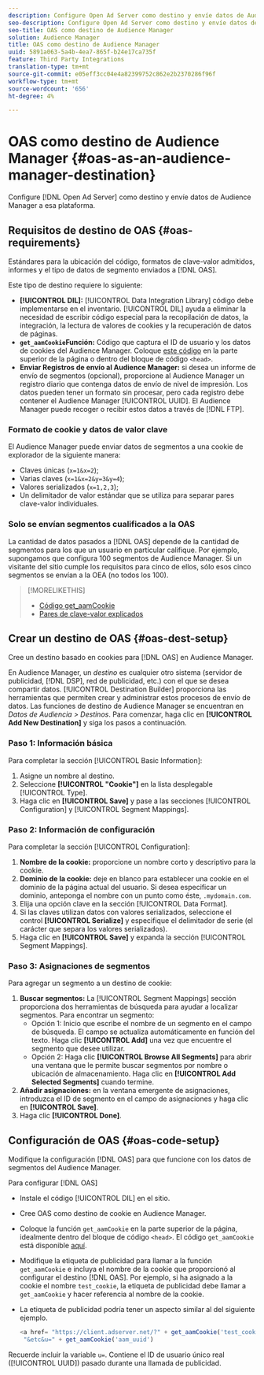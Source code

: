 ```yaml
---
description: Configure Open Ad Server como destino y envíe datos de Audience Manager a esa plataforma.
seo-description: Configure Open Ad Server como destino y envíe datos de Audience Manager a esa plataforma.
seo-title: OAS como destino de Audience Manager
solution: Audience Manager
title: OAS como destino de Audience Manager
uuid: 5891a063-5a4b-4ea7-865f-b24e17ca735f
feature: Third Party Integrations
translation-type: tm+mt
source-git-commit: e05eff3cc04e4a82399752c862e2b2370286f96f
workflow-type: tm+mt
source-wordcount: '656'
ht-degree: 4%

---
```



# OAS como destino de Audience Manager {#oas-as-an-audience-manager-destination}

Configure [!DNL Open Ad Server] como destino y envíe datos de Audience Manager a esa plataforma.

## Requisitos de destino de OAS {#oas-requirements}

Estándares para la ubicación del código, formatos de clave-valor admitidos, informes y el tipo de datos de segmento enviados a [!DNL OAS].

<!-- aam-oas-requirements.xml -->

Este tipo de destino requiere lo siguiente:

* **[!UICONTROL DIL]:** [!UICONTROL Data Integration Library] código debe implementarse en el inventario. [!UICONTROL DIL] ayuda a eliminar la necesidad de escribir código especial para la recopilación de datos, la integración, la lectura de valores de cookies y la recuperación de datos de páginas.
* **`get_aamCookie`Función:** Código que captura el ID de usuario y los datos de cookies del Audience Manager. Coloque [este código](../../features/destinations/get-aam-cookie-code.md) en la parte superior de la página o dentro del bloque de código `<head>`.
* **Enviar Registros de envío al Audience Manager:** si desea un informe de envío de segmentos (opcional), proporcione al Audience Manager un registro diario que contenga datos de envío de nivel de impresión. Los datos pueden tener un formato sin procesar, pero cada registro debe contener el Audience Manager [!UICONTROL UUID]. El Audience Manager puede recoger o recibir estos datos a través de [!DNL FTP].

### Formato de cookie y datos de valor clave

El Audience Manager puede enviar datos de segmentos a una cookie de explorador de la siguiente manera:

* Claves únicas (`x=1&x=2`);
* Varias claves (`x=1&x=2&y=3&y=4`);
* Valores serializados (`x=1,2,3`);
* Un delimitador de valor estándar que se utiliza para separar pares clave-valor individuales.

### Solo se envían segmentos cualificados a la OAS

La cantidad de datos pasados a [!DNL OAS] depende de la cantidad de segmentos para los que un usuario en particular califique. Por ejemplo, supongamos que configura 100 segmentos de Audience Manager. Si un visitante del sitio cumple los requisitos para cinco de ellos, sólo esos cinco segmentos se envían a la OEA (no todos los 100).

>[!MORELIKETHIS]
>
>* [Código get_aamCookie](../../features/destinations/get-aam-cookie-code.md)
>* [Pares de clave-valor explicados](../../reference/key-value-pairs-explained.md)


## Crear un destino de OAS {#oas-dest-setup}

Cree un destino basado en cookies para [!DNL OAS] en Audience Manager.

<!-- aam-oas-destination-setup.xml -->

En Audience Manager, un *destino* es cualquier otro sistema (servidor de publicidad, [!DNL DSP], red de publicidad, etc.) con el que se desea compartir datos. [!UICONTROL Destination Builder] proporciona las herramientas que permiten crear y administrar estos procesos de envío de datos. Las funciones de destino de Audience Manager se encuentran en *Datos de Audiencia > Destinos*. Para comenzar, haga clic en **[!UICONTROL Add New Destination]** y siga los pasos a continuación.

### Paso 1: Información básica

Para completar la sección [!UICONTROL Basic Information]:

1. Asigne un nombre al destino.
1. Seleccione **[!UICONTROL "Cookie"]** en la lista desplegable [!UICONTROL Type].
1. Haga clic en **[!UICONTROL Save]** y pase a las secciones [!UICONTROL Configuration] y [!UICONTROL Segment Mappings].

### Paso 2: Información de configuración

Para completar la sección [!UICONTROL Configuration]:

1. **Nombre de la cookie:** proporcione un nombre corto y descriptivo para la cookie.
1. **Dominio de la cookie:** deje en blanco para establecer una cookie en el dominio de la página actual del usuario. Si desea especificar un dominio, anteponga el nombre con un punto como éste, `.mydomain.com`.
1. Elija una opción clave en la sección [!UICONTROL Data Format].
1. Si las claves utilizan datos con valores serializados, seleccione el control **[!UICONTROL Serialize]** y especifique el delimitador de serie (el carácter que separa los valores serializados).
1. Haga clic en **[!UICONTROL Save]** y expanda la sección [!UICONTROL Segment Mappings].

### Paso 3: Asignaciones de segmentos

Para agregar un segmento a un destino de cookie:

1. **Buscar segmentos:** La  [!UICONTROL Segment Mappings] sección proporciona dos herramientas de búsqueda para ayudar a localizar segmentos. Para encontrar un segmento:
   * Opción 1: Inicio que escribe el nombre de un segmento en el campo de búsqueda. El campo se actualiza automáticamente en función del texto. Haga clic **[!UICONTROL Add]** una vez que encuentre el segmento que desee utilizar.
   * Opción 2: Haga clic **[!UICONTROL Browse All Segments]** para abrir una ventana que le permite buscar segmentos por nombre o ubicación de almacenamiento. Haga clic en **[!UICONTROL Add Selected Segments]** cuando termine.
1. **Añadir asignaciones:** en la ventana emergente de asignaciones, introduzca el ID de segmento en el campo de asignaciones y haga clic en  **[!UICONTROL Save]**.
1. Haga clic **[!UICONTROL Done]**.

## Configuración de OAS {#oas-code-setup}

Modifique la configuración [!DNL OAS] para que funcione con los datos de segmentos del Audience Manager.

<!-- aam-oas-code.xml -->

Para configurar [!DNL OAS]

* Instale el código [!UICONTROL DIL] en el sitio.
* Cree OAS como destino de cookie en Audience Manager.
* Coloque la función `get_aamCookie` en la parte superior de la página, idealmente dentro del bloque de código `<head>`. El código `get_aamCookie` está disponible [aquí](../../features/destinations/get-aam-cookie-code.md).
* Modifique la etiqueta de publicidad para llamar a la función `get_aamCookie` e incluya el nombre de la cookie que proporcionó al configurar el destino [!DNL OAS]. Por ejemplo, si ha asignado a la cookie el nombre `test_cookie`, la etiqueta de publicidad debe llamar a `get_aamCookie` y hacer referencia al nombre de la cookie.
* La etiqueta de publicidad podría tener un aspecto similar al del siguiente ejemplo.

   ```js
   <a href= "https://client.adserver.net/?" + get_aamCookie('test_cookie') +
    "&etc&u=" + get_aamCookie('aam_uuid')
   ```

Recuerde incluir la variable `u=`. Contiene el ID de usuario único real ([!UICONTROL UUID]) pasado durante una llamada de publicidad.

